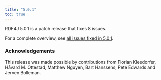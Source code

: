 ```yaml
---
title: "5.0.1"
toc: true
---
```

RDF4J 5.0.1 is a patch release that fixes 8 issues.

For a complete overview, see [all issues fixed in 5.0.1](https://github.com/eclipse/rdf4j/milestone/108?closed=1).

### Acknowledgements

This release was made possible by contributions from Florian Kleedorfer, Håvard M. Ottestad, Matthew Nguyen, Bart Hanssens,
Pete Edwards and Jerven Bolleman.
